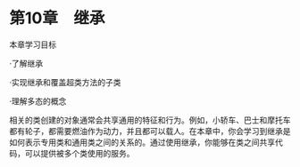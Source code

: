    

# 第10章　继承

本章学习目标

·了解继承

·实现继承和覆盖超类方法的子类

·理解多态的概念

相关的类创建的对象通常会共享通用的特征和行为。例如，小轿车、巴士和摩托车都有轮子，都需要燃油作为动力，并且都可以载人。在本章中，你会学习到继承是如何表示专用类和通用类之间的关系的。通过使用继承，你能够在类之间共享代码，可以提供被多个类使用的服务。